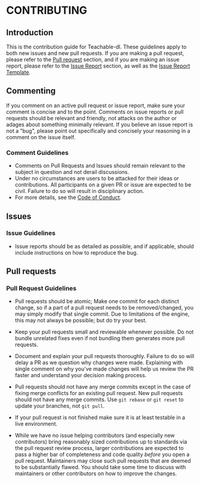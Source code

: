 # CONTRIBUTING

## Introduction

This is the contribution guide for Teachable-dl. These guidelines apply to
both new issues and new pull requests. If you are making a pull request, please refer to
the [Pull request](#pull-requests) section, and if you are making an issue report, please
refer to the [Issue Report](#issues) section, as well as the
[Issue Report Template](ISSUE_TEMPLATE.md).

## Commenting

If you comment on an active pull request or issue report, make sure your comment is
concise and to the point. Comments on issue reports or pull requests should be relevant
and friendly, not attacks on the author or adages about something minimally relevant.
If you believe an issue report is not a "bug", please point out specifically and concisely your reasoning in a comment on the issue itself.

### Comment Guidelines

* Comments on Pull Requests and Issues should remain relevant to the subject in question and not derail discussions.
* Under no circumstances are users to be attacked for their ideas or contributions. All participants on a given PR or issue are expected to be civil. Failure to do so will result in disciplinary action.
* For more details, see the [Code of Conduct](../CODE_OF_CONDUCT.md).

## Issues

### Issue Guidelines

* Issue reports should be as detailed as possible, and if applicable, should include instructions on how to reproduce the bug.

## Pull requests

### Pull Request Guidelines

* Pull requests should be atomic; Make one commit for each distinct change, so if a part of a pull request needs to be removed/changed, you may simply modify that single commit. Due to limitations of the engine, this may not always be possible; but do try your best.

* Keep your pull requests small and reviewable whenever possible. Do not bundle unrelated fixes even if not bundling them generates more pull requests. 

* Document and explain your pull requests thoroughly. Failure to do so will delay a PR as we question why changes were made. Explaining with single comment on why you've made changes will help us review the PR faster and understand your decision making process.

* Pull requests should not have any merge commits except in the case of fixing merge conflicts for an existing pull request. New pull requests should not have any merge commits. Use `git rebase` or `git reset` to update your branches, not `git pull`.

* If your pull request is not finished make sure it is at least testable in a live environment.

* While we have no issue helping contributors (and especially new contributors) bring reasonably sized contributions up to standards via the pull request review process, larger contributions are expected to pass a higher bar of completeness and code quality *before* you open a pull request. Maintainers may close such pull requests that are deemed to be substantially flawed. You should take some time to discuss with maintainers or other contributors on how to improve the changes.
